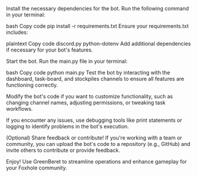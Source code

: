 Install the necessary dependencies for the bot. Run the following command in your terminal:

bash
Copy code
pip install -r requirements.txt
Ensure your requirements.txt includes:

plaintext
Copy code
discord.py
python-dotenv
Add additional dependencies if necessary for your bot's features.

Start the bot. Run the main.py file in your terminal:

bash
Copy code
python main.py
Test the bot by interacting with the dashboard, task-board, and stockpiles channels to ensure all features are functioning correctly.

Modify the bot's code if you want to customize functionality, such as changing channel names, adjusting permissions, or tweaking task workflows.

If you encounter any issues, use debugging tools like print statements or logging to identify problems in the bot's execution.

(Optional) Share feedback or contribute! If you're working with a team or community, you can upload the bot's code to a repository (e.g., GitHub) and invite others to contribute or provide feedback.

Enjoy! Use GreenBeret to streamline operations and enhance gameplay for your Foxhole community.
